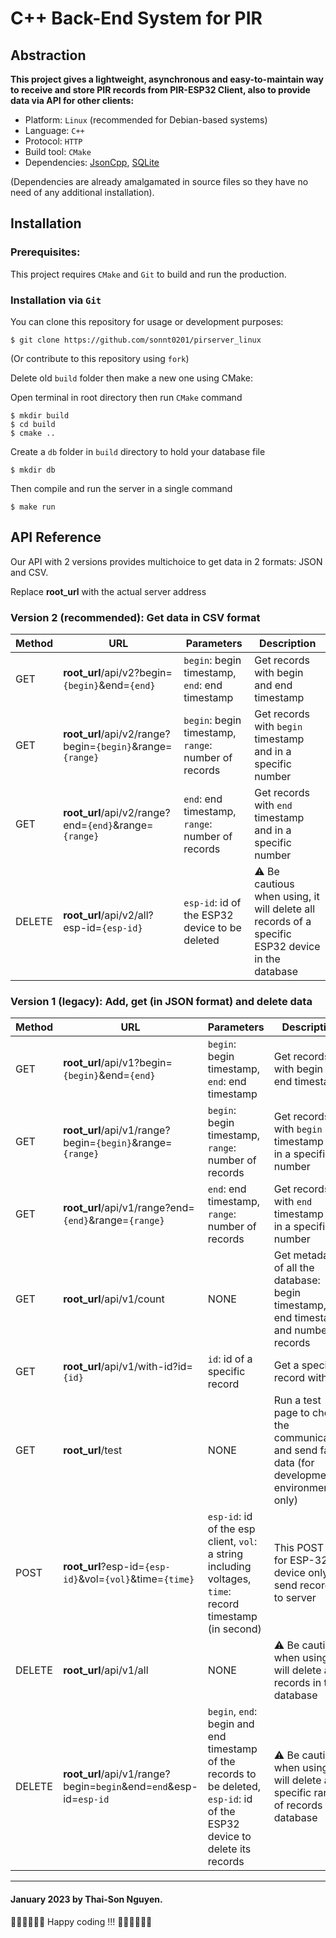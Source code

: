 C++ Back-End System for PIR
===========

Abstraction
-------------
**This project gives a lightweight, asynchronous and easy-to-maintain way to receive and store PIR records from PIR-ESP32 Client, also to provide data via API for other clients:**

- Platform: `Linux` (recommended for Debian-based systems)
- Language: `C++`
- Protocol: `HTTP`
- Build tool: `CMake`
- Dependencies: [JsonCpp](https://github.com/open-source-parsers/jsoncpp), [SQLite](https://www.sqlite.org/index.html)

(Dependencies are already amalgamated in source files so they have no need of any additional installation).

Installation
----------

### Prerequisites:

This project requires `CMake` and `Git` to build and run the production.

### Installation via `Git`

You can clone this repository for usage or development purposes:

```shell
$ git clone https://github.com/sonnt0201/pirserver_linux
```

(Or contribute to this repository using `fork`)

Delete old `build` folder then make a new one using CMake:

Open terminal in root directory then run `CMake` command

```shell
$ mkdir build
$ cd build
$ cmake ..
```

Create a `db` folder in `build` directory to hold your database file

```shell
$ mkdir db 
```

Then compile and run the server in a single command

```shell
$ make run
```

API Reference
-------------
Our API with 2 versions provides multichoice to get data in 
2 formats: JSON and CSV.

Replace **root_url** with the actual server address
### Version 2 (recommended): Get data in CSV format 

| Method  | URL | Parameters | Description |
| --------| --- | -----------| ----------- |
| GET  | **root_url**/api/v2?begin=`{begin}`&end=`{end}` | `begin`: begin timestamp, `end`: end timestamp  | Get records with begin and end timestamp
| GET |  **root_url**/api/v2/range?begin=`{begin}`&range=`{range}`  | `begin`: begin timestamp, `range`: number of records  | Get records with `begin` timestamp and in a specific number |
| GET |  **root_url**/api/v2/range?end=`{end}`&range=`{range}`  | `end`: end timestamp, `range`: number of records  | Get records with `end` timestamp and in a specific number |
| DELETE |  **root_url**/api/v2/all?esp-id=`{esp-id}`  | `esp-id`: id of the ESP32 device to be deleted  | ⚠️ Be cautious when using, it will delete all records of a specific ESP32 device in the database  |
### Version 1 (legacy): Add, get (in JSON format) and delete data 

| Method  | URL | Parameters | Description |
| --------| --- | -----------| ----------- |
| GET  |  **root_url**/api/v1?begin=`{begin}`&end=`{end}` | `begin`: begin timestamp, `end`: end timestamp  | Get records with begin and end timestamp
| GET |  **root_url**/api/v1/range?begin=`{begin}`&range=`{range}`  | `begin`: begin timestamp, `range`: number of records  | Get records with `begin` timestamp and in a specific number |
| GET |  **root_url**/api/v1/range?end=`{end}`&range=`{range}`  | `end`: end timestamp, `range`: number of records  | Get records with `end` timestamp and in a specific number |
| GET |  **root_url**/api/v1/count  | NONE  | Get metadata of all the database: begin timestamp, end timestamp and number of records |
| GET |  **root_url**/api/v1/with-id?id=`{id}`  | `id`: id of a specific record  | Get a specific record with `id` |
| GET |  **root_url**/test  | NONE  | Run a test page to check the communication and send fake data (for development environment only) |
| POST |  **root_url**?esp-id=`{esp-id}`&vol=`{vol}`&time=`{time}`  | `esp-id`: id of the esp client, `vol`: a string including voltages, `time`: record timestamp (in second)   | This POST is for ESP-32 device only to send records to server |
| DELETE |  **root_url**/api/v1/all  | NONE  | ⚠️ Be cautious when using, it will delete all records in the database |
| DELETE |  **root_url**/api/v1/range?begin=`begin`&end=`end`&esp-id=`esp-id`  | `begin`, `end`: begin and end timestamp of the records to be deleted, `esp-id`: id of the ESP32 device to delete its records  | ⚠️ Be cautious when using, it will delete a specific range of records in database |

***
#### January 2023  by Thai-Son Nguyen.

🧑‍💻🧑‍💻🧑‍💻 Happy coding !!! 🧑‍💻🧑‍💻🧑‍💻




